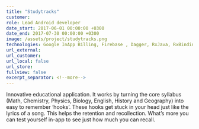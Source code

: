```yaml
---
title: "Studytracks"
customer:
role: Lead Android developer
date_start: 2017-06-01 00:00:00 +0300
date_end: 2017-07-30 00:00:00 +0300
image: /assets/project/studytracks.png
technologies: Google InApp Billing, Firebase , Dagger, RxJava, RxBinding, Retrofit, Social networks SDKs
url_external: 
url_customer:
url_local: false
url_store: 
fullview: false
excerpt_separator: <!--more-->
---
```

Innovative educational application. It works by turning the core syllabus (Math, Chemistry, Physics, Biology, English, History and Geography) into easy to remember ‘hooks’. These hooks get stuck in your head just like the lyrics of a song. This helps the retention and recollection. What’s more you can test yourself in-app to see just how much you can recall.